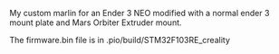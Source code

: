 My custom marlin for an Ender 3 NEO modified with a normal ender 3 mount plate and Mars Orbiter Extruder mount.

The firmware.bin file is in .pio/build/STM32F103RE_creality
